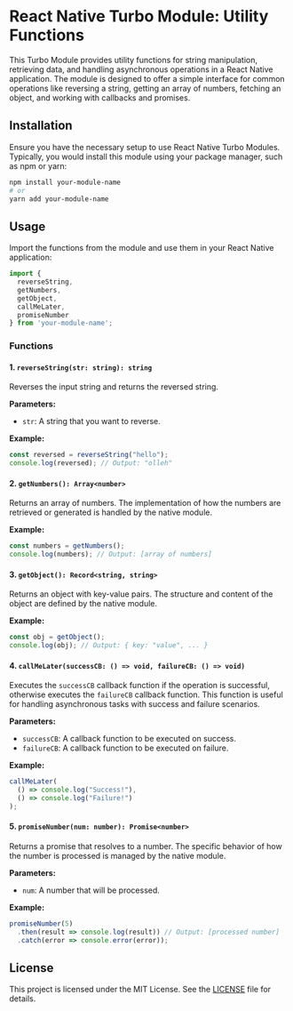 
# React Native Turbo Module: Utility Functions

This Turbo Module provides utility functions for string manipulation, retrieving data, and handling asynchronous operations in a React Native application. The module is designed to offer a simple interface for common operations like reversing a string, getting an array of numbers, fetching an object, and working with callbacks and promises.

## Installation

Ensure you have the necessary setup to use React Native Turbo Modules. Typically, you would install this module using your package manager, such as npm or yarn:

```bash
npm install your-module-name
# or
yarn add your-module-name
```

## Usage

Import the functions from the module and use them in your React Native application:

```javascript
import {
  reverseString,
  getNumbers,
  getObject,
  callMeLater,
  promiseNumber
} from 'your-module-name';
```

### Functions

#### 1. `reverseString(str: string): string`

Reverses the input string and returns the reversed string.

**Parameters:**

- `str`: A string that you want to reverse.

**Example:**

```javascript
const reversed = reverseString("hello");
console.log(reversed); // Output: "olleh"
```

#### 2. `getNumbers(): Array<number>`

Returns an array of numbers. The implementation of how the numbers are retrieved or generated is handled by the native module.

**Example:**

```javascript
const numbers = getNumbers();
console.log(numbers); // Output: [array of numbers]
```

#### 3. `getObject(): Record<string, string>`

Returns an object with key-value pairs. The structure and content of the object are defined by the native module.

**Example:**

```javascript
const obj = getObject();
console.log(obj); // Output: { key: "value", ... }
```

#### 4. `callMeLater(successCB: () => void, failureCB: () => void)`

Executes the `successCB` callback function if the operation is successful, otherwise executes the `failureCB` callback function. This function is useful for handling asynchronous tasks with success and failure scenarios.

**Parameters:**

- `successCB`: A callback function to be executed on success.
- `failureCB`: A callback function to be executed on failure.

**Example:**

```javascript
callMeLater(
  () => console.log("Success!"),
  () => console.log("Failure!")
);
```

#### 5. `promiseNumber(num: number): Promise<number>`

Returns a promise that resolves to a number. The specific behavior of how the number is processed is managed by the native module.

**Parameters:**

- `num`: A number that will be processed.

**Example:**

```javascript
promiseNumber(5)
  .then(result => console.log(result)) // Output: [processed number]
  .catch(error => console.error(error));
```

## License

This project is licensed under the MIT License. See the [LICENSE](LICENSE) file for details.
